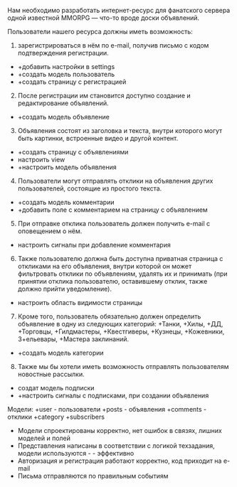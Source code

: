 Нам необходимо разработать интернет-ресурс для фанатского сервера одной известной MMORPG — что-то вроде доски объявлений.


Пользователи нашего ресурса должны иметь возможность:
1. зарегистрироваться в нём по e-mail, получив письмо с кодом подтверждения регистрации. 
- +добавить настройки в settings
- +создать модель пользователь
- +создать страницу с регистрацией

2. После регистрации им становится доступно создание и редактирование объявлений. 
- +создать модель объявление

3. Объявления состоят из заголовка и текста, внутри которого могут быть картинки, встроенные видео и другой контент. 
- +создать страницу с объявлениями
- настроить view
- +настроить модель объявления

4. Пользователи могут отправлять отклики на объявления других пользователей, состоящие из простого текста. 
- +создать модель комментарии
- +добавить поле с комментарием на страницу с объявлением

5. При отправке отклика пользователь должен получить e-mail с оповещением о нём. 
- настроить сигналы при добавление комментария 

6. Также пользователю должна быть доступна приватная страница с откликами на его объявления, внутри которой он может фильтровать отклики по объявлениям, удалять их и принимать (при принятии отклика пользователю, оставившему отклик, также должно прийти уведомление). 
- настроить область видимости страницы

7. Кроме того, пользователь обязательно должен определить объявление в одну из следующих категорий: 
+Танки, 
+Хилы, 
+ДД, 
+Торговцы, 
+Гилдмастеры, 
+Квестгиверы, 
+Кузнецы, 
+Кожевники, 
З+ельевары, 
+Мастера заклинаний.
- +создать модель категории 

8. Также мы бы хотели иметь возможность отправлять пользователям новостные рассылки.
- создат модель подписки
- +настроить сигналы с подписками, при создании объявления


Модели:
+user - пользователи
+posts - объявления
+comments - отклики
+category
+subscribers


- Модели спроектированы корректно, нет ошибок в связях, лишних моделей и полей
- Представления написаны в соответствии с логикой техзадания, модели используются - - эффективно
- Авторизация и регистрация работают корректно, код приходит на e-mail
- Письма отправляются по правильным событиям

